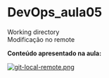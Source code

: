 # DevOps_aula05
Working directory  
Modificação no remote

**Conteúdo apresentado na aula:**

[![git-local-remote.png](https://i.postimg.cc/13RsVthr/git-local-remote.png)](https://postimg.cc/fJP66MbV)
